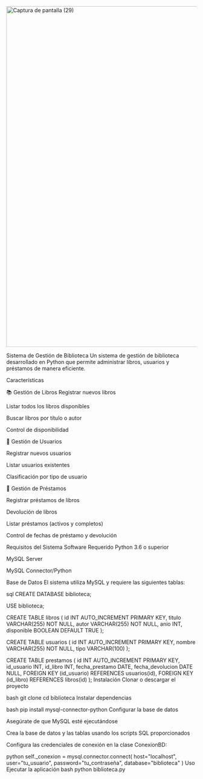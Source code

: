 <img width="1600" height="900" alt="Captura de pantalla (29)" src="https://github.com/user-attachments/assets/52975033-30d2-42ab-9b60-2f75d108fa4e" />


Sistema de Gestión de Biblioteca
Un sistema de gestión de biblioteca desarrollado en Python que permite administrar libros, usuarios y préstamos de manera eficiente.

Características

📚 Gestión de Libros
Registrar nuevos libros

Listar todos los libros disponibles

Buscar libros por título o autor

Control de disponibilidad

👥 Gestión de Usuarios

Registrar nuevos usuarios

Listar usuarios existentes

Clasificación por tipo de usuario

🔄 Gestión de Préstamos

Registrar préstamos de libros

Devolución de libros

Listar préstamos (activos y completos)

Control de fechas de préstamo y devolución

Requisitos del Sistema
Software Requerido
Python 3.6 o superior

MySQL Server

MySQL Connector/Python

Base de Datos
El sistema utiliza MySQL y requiere las siguientes tablas:

sql
CREATE DATABASE biblioteca;

USE biblioteca;

CREATE TABLE libros (
    id INT AUTO_INCREMENT PRIMARY KEY,
    titulo VARCHAR(255) NOT NULL,
    autor VARCHAR(255) NOT NULL,
    anio INT,
    disponible BOOLEAN DEFAULT TRUE
);

CREATE TABLE usuarios (
    id INT AUTO_INCREMENT PRIMARY KEY,
    nombre VARCHAR(255) NOT NULL,
    tipo VARCHAR(100)
);

CREATE TABLE prestamos (
    id INT AUTO_INCREMENT PRIMARY KEY,
    id_usuario INT,
    id_libro INT,
    fecha_prestamo DATE,
    fecha_devolucion DATE NULL,
    FOREIGN KEY (id_usuario) REFERENCES usuarios(id),
    FOREIGN KEY (id_libro) REFERENCES libros(id)
);
Instalación
Clonar o descargar el proyecto

bash
git clone <url-del-repositorio>
cd biblioteca
Instalar dependencias

bash
pip install mysql-connector-python
Configurar la base de datos

Asegúrate de que MySQL esté ejecutándose

Crea la base de datos y las tablas usando los scripts SQL proporcionados

Configura las credenciales de conexión en la clase ConexionBD:

python
self._conexion = mysql.connector.connect(
    host="localhost",
    user="tu_usuario",
    password="tu_contraseña",
    database="biblioteca"
)
Uso
Ejecutar la aplicación
bash
python biblioteca.py
